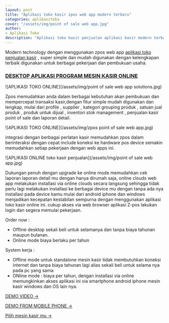 ```yaml
---
layout: post
title: "Aplikasi toko kasir zpos web app modern terbaru"
categories: aplikasitoko
cover: "/assets/img/point of sale web app.jpg"
author:
- Aplikasi Toko
description: "Aplikasi toko kasir penjualan aplikasi kasir modern terbaru simple mudah digunakan"
---
```

Modern technology dengan menggunakan zpos web app [aplikasi toko penjualan kasir](/aplikasitoko/2020/06/05/zpos.html) , super simple dan mudah digunakan dengan kelengkapan terbaik digunakan untuk berbagai pekerjaan dan pembukuan usaha.


### **[DESKTOP APLIKASI PROGRAM MESIN KASIR ONLINE](/aplikasitoko/2020/06/05/zpos.html)**

![APLIKASI TOKO ONLINE](/assets/img/point of sale web app solutions.jpg)

Zpos memudahkan anda dalam berbagai kebutuhan akan pembukuan dan mempercepat transaksi kasir,dengan fitur simple mudah digunakan dan lengkap, mulai dari profile , supplier , kategori grouping produk , satuan jual produk , produk untuk dijual , inventori stok management , penjualan kasir point of sale dan laporan detail.


![APLIKASI TOKO ONLINE](/assets/img/zpos point of sale web app.jpg)

integrasi dengan berbagai perlatan kasir memudahkan zpos dalam berinteraksi dengan cepat include koneksi ke hardware pos device semakin memudahkan setiap pekerjaan dengan web apps ini.

![APLIKASI ONLINE toko kasir penjualan](/assets/img/point of sale web app.jpg)

Dukungan penuh dengan upgrade ke online mode memudahkan cek laporan laporan detail mu dengan hanya dirumah saja, online clouds web app melakukan installasi via online clouds secara langsung sehingga tidak perlu lagi melakukan installasi ke berbagai device mu dengan tanpa ada nya installasi pada device kamu mulai dari android iphone dan windows menjadikan kecepatan kestabilan sempurna dengan menggunakan aplikasi toko kasir online ini. cukup akses via web browser aplikasi Z-pos lakukan login dan segera memulai pekerjaan.


Order now :
+ Offline desktop sekali beli untuk selamanya dan tanpa biaya tahunan maupun bulanan.
+ Online mode biaya berlaku per tahun

System kerja :
+ Offline mode untuk standalone mesin kasir tidak membutuhkan koneksi internet dan tanpa biaya tahunan lagi alias sekali beli untuk selama nya pada pc yang sama
+ ONline mode : biaya per tahun, dengan installasi via online memungkinkan akses aplikasi ini via smartphone android iphone mesin kasir windows dan OS lain nya.


[DEMO VIDEO →](https://www.youtube.com/watch?v=kh80c_NSEEM&t=65s)

[DEMO FROM MOBILE PHONE →](https://www.youtube.com/watch?v=DWFDeQuU2E4)

[Pilih mesin kasir mu →](/hardware)
